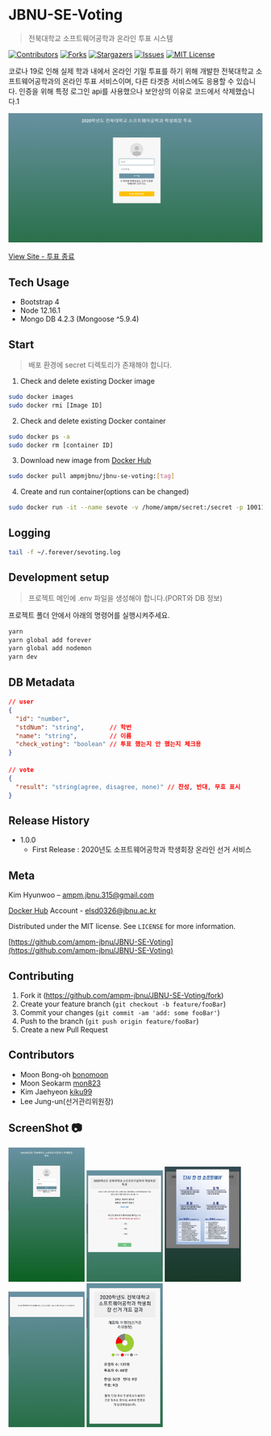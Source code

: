 # JBNU-SE-Voting

> 전북대학교 소프트웨어공학과 온라인 투표 시스템

[![Contributors][contributors-shield]][contributors-url]
[![Forks][forks-shield]][forks-url]
[![Stargazers][stars-shield]][stars-url]
[![Issues][issues-shield]][issues-url]
[![MIT License][license-shield]][license-url]

코로나 19로 인해 실제 학과 내에서 온라인 기밀 투표를 하기 위해 개발한 전북대학교 소프트웨어공학과의 온라인 투표 서비스이며, 다른 타겟층 서비스에도 응용할 수 있습니다.
인증을 위해 특정 로그인 api를 사용했으나 보안상의 이유로 코드에서 삭제했습니다.1

![](overview.png)

[View Site - 투표 종료](http://ampm.jbnu.ac.kr/jbnu-se-voting)

## Tech Usage

* Bootstrap 4
* Node 12.16.1
* Mongo DB 4.2.3 (Mongoose ^5.9.4)

## Start

> 배포 환경에 secret 디렉토리가 존재해야 합니다.

1. Check and delete existing Docker image
```sh
sudo docker images
sudo docker rmi [Image ID]
```

2. Check and delete existing Docker container
```sh
sudo docker ps -a
sudo docker rm [container ID]
```

3. Download new image from [Docker Hub](https://hub.docker.com/r/ampmjbnu/jbnu-se-voting/tags)
```sh
sudo docker pull ampmjbnu/jbnu-se-voting:[tag]
```

4. Create and run container(options can be changed)
```sh
sudo docker run -it --name sevote -v /home/ampm/secret:/secret -p 10011:10011 ampmjbnu/jbnu-se-voting:[tag]
```

## Logging

```sh
tail -f ~/.forever/sevoting.log
```

## Development setup

> 프로젝트 메인에 .env 파일을 생성해야 합니다.(PORT와 DB 정보)

프로젝트 폴더 안에서 아래의 명령어를 실행시켜주세요.

```sh
yarn
yarn global add forever
yarn global add nodemon
yarn dev
```

## DB Metadata

```json
// user
{
  "id": "number",
  "stdNum": "string",       // 학번
  "name": "string",         // 이름
  "check_voting": "boolean" // 투표 했는지 안 했는지 체크용
}

// vote
{
  "result": "string(agree, disagree, none)" // 찬성, 반대, 무효 표시
}

```


## Release History

- 1.0.0
  - First Release : 2020년도 소프트웨어공학과 학생회장 온라인 선거 서비스

## Meta

Kim Hyunwoo – ampm.jbnu.315@gmail.com

[Docker Hub](https://hub.docker.com/r/ampmjbnu/jbnu-se-voting) Account - elsd0326@jbnu.ac.kr

Distributed under the MIT license. See `LICENSE` for more information.

[https://github.com/ampm-jbnu/JBNU-SE-Voting](https://github.com/ampm-jbnu/JBNU-SE-Voting)

## Contributing

1. Fork it (<https://github.com/ampm-jbnu/JBNU-SE-Voting/fork>)
2. Create your feature branch (`git checkout -b feature/fooBar`)
3. Commit your changes (`git commit -am 'add: some fooBar'`)
4. Push to the branch (`git push origin feature/fooBar`)
5. Create a new Pull Request

## Contributors

- Moon Bong-oh [bonomoon](https://github.com/bonomoon)
- Moon Seokarm [mon823](https://github.com/mon823)
- Kim Jaehyeon [kiku99](https://github.com/kiku99)
- Lee Jung-un(선거관리위원장)

## ScreenShot :camera:

<div>
  <img width="30%" src="https://github.com/ampm-jbnu/JBNU-SE-Voting/blob/master/src/screenshot/1.jpg" />
  <img width="30%" src="https://github.com/ampm-jbnu/JBNU-SE-Voting/blob/master/src/screenshot/2.jpg" />
  <img width="30%" src="https://github.com/ampm-jbnu/JBNU-SE-Voting/blob/master/src/screenshot/3.jpg" />
  <img width="30%" src="https://github.com/ampm-jbnu/JBNU-SE-Voting/blob/master/src/screenshot/4.jpg" />
  <img width="30%" src="https://github.com/ampm-jbnu/JBNU-SE-Voting/blob/master/src/screenshot/5.jpg" />
</div>

<!-- MARKDOWN LINKS & IMAGES -->
<!-- https://www.markdownguide.org/basic-syntax/#reference-style-links -->

[contributors-shield]: https://img.shields.io/github/contributors/ampm-jbnu/JBNU-SE-Voting.svg?style=flat-square
[contributors-url]: https://github.com/ampm-jbnu/JBNU-SE-Voting/graphs/contributors
[forks-shield]: https://img.shields.io/github/forks/ampm-jbnu/JBNU-SE-Voting.svg?style=flat-square
[forks-url]: https://github.com/ampm-jbnu/JBNU-SE-Voting/network/members
[stars-shield]: https://img.shields.io/github/stars/ampm-jbnu/JBNU-SE-Voting.svg?style=flat-square
[stars-url]: https://github.com/ampm-jbnu/JBNU-SE-Voting/stargazers
[issues-shield]: https://img.shields.io/github/issues/ampm-jbnu/JBNU-SE-Voting.svg?style=flat-square
[issues-url]: https://github.com/ampm-jbnu/JBNU-SE-Voting/issues
[license-shield]: https://img.shields.io/badge/License-MIT-yellow.svg
[license-url]: https://github.com/ampm-jbnu/JBNU-SE-Voting/blob/master/LICENSE.md
